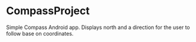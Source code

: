 # CompassProject
Simple Compass Android app. Displays north and a direction for the user to follow base on coordinates.
